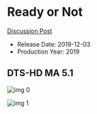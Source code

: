 # Ready or Not

[Discussion Post](https://www.avsforum.com/threads/bass-eq-for-filtered-movies.2995212/post-58863880)

* Release Date: 2019-12-03
* Production Year: 2019

## DTS-HD MA 5.1

![img 0](https://i.imgur.com/IQMWgyK.jpg)

![img 1](https://i.imgur.com/ILU51HR.png)

